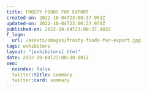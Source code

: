 ```yaml
---
title: FROSTY FOODS FOR EXPORT
created-on: 2022-10-04T23:00:37.951Z
updated-on: 2022-10-04T23:00:37.970Z
published-on: 2022-10-04T23:00:37.983Z
f_logo:
  url: /assets/images/frosty-foods-for-export.jpg
tags: exhibitors
layout: "[exhibitors].html"
date: 2022-10-04T23:00:38.001Z
seo:
  noindex: false
  twitter:title: summary
  twitter:card: summary
---
```

